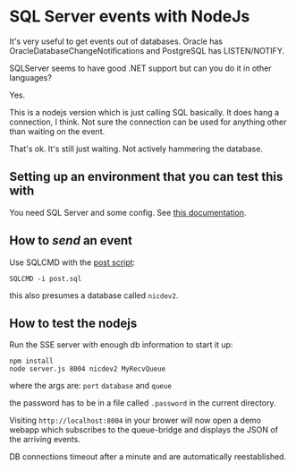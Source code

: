 # SQL Server events with NodeJs

It's very useful to get events out of databases. Oracle has
OracleDatabaseChangeNotifications and PostgreSQL has LISTEN/NOTIFY.

SQLServer seems to have good .NET support but can you do it in other
languages?

Yes.

This is a nodejs version which is just calling SQL basically. It does
hang a connection, I think. Not sure the connection can be used for
anything other than waiting on the event.

That's ok. It's still just waiting. Not actively hammering the
database.


## Setting up an environment that you can test this with

You need SQL Server and some config. See [this documentation](Setup.md).


## How to *send* an event

Use SQLCMD with the [post script](post.sql):

```
SQLCMD -i post.sql
```

this also presumes a database called `nicdev2`.


## How to test the nodejs

Run the SSE server with enough db information to start it up:

```
npm install
node server.js 8004 nicdev2 MyRecvQueue
```

where the args are: `port` `database` and `queue`

the password has to be in a file called `.password` in the current
directory.

Visiting `http://localhost:8004` in your brower will now open a demo
webapp which subscribes to the queue-bridge and displays the JSON of
the arriving events.

DB connections timeout after a minute and are automatically
reestablished.

